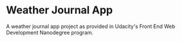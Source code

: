 # Weather Journal App
A weather journal app project as provided in Udacity's Front End Web Development Nanodegree program.
